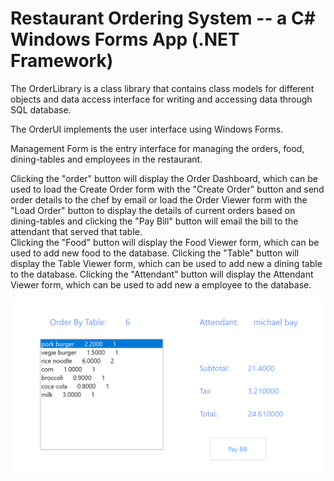 # Restaurant Ordering System -- a C# Windows Forms App (.NET Framework)

The OrderLibrary is a class library that contains class models for different objects and data access interface for writing and accessing data through SQL database.

The OrderUI implements the user interface using Windows Forms. 

Management Form is the entry interface for managing the orders, food, dining-tables and employees in the restaurant.

Clicking the "order" button will display the Order Dashboard, which can be used to load the Create Order form with the "Create Order" button and send order details to the chef by email or load the Order Viewer form  with the "Load Order" button to display the details of current orders based on dining-tables and clicking the "Pay Bill" button will email the bill to the attendant that served that table.  
Clicking the "Food" button will display the Food Viewer form, which can be used to add new food to the database.
Clicking the "Table" button will display the Table Viewer form, which can be used to add new a dining table to the database.
Clicking the "Attendant" button will display the Attendant Viewer form, which can be used to add new a employee to the database.


 

<img src="./Order_Viewer.png">
